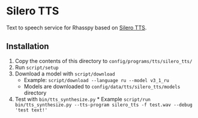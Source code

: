# Silero TTS

Text to speech service for Rhasspy based on [Silero TTS](https://github.com/snakers4/silero-models).

## Installation

1. Copy the contents of this directory to `config/programs/tts/silero_tts/`
2. Run `script/setup`
3. Download a model with `script/download`
    * Example: `script/download --language ru --model v3_1_ru`
    * Models are downloaded to `config/data/tts/silero_tts/models` directory
4. Test with `bin/tts_synthesize.py`
    *
    Example `script/run bin/tts_synthesize.py --tts-program silero_tts -f test.wav --debug 'test text!'`
